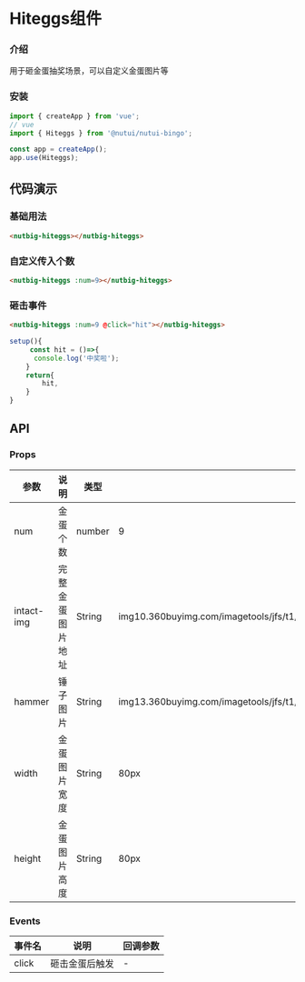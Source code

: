 # Hiteggs组件

### 介绍

用于砸金蛋抽奖场景，可以自定义金蛋图片等
### 安装

``` javascript
import { createApp } from 'vue';
// vue
import { Hiteggs } from '@nutui/nutui-bingo';

const app = createApp();
app.use(Hiteggs);

```

## 代码演示

### 基础用法


```html
<nutbig-hiteggs></nutbig-hiteggs>
```

###  自定义传入个数


```html
<nutbig-hiteggs :num=9></nutbig-hiteggs>
```

### 砸击事件

```html
<nutbig-hiteggs :num=9 @click="hit"></nutbig-hiteggs>
```
```javascript
setup(){
     const hit = ()=>{
      console.log('中奖啦');
    }
    return{
        hit,
    }
}
```
## API

### Props

| 参数         | 说明                             | 类型   | 默认值           |
|--------------|----------------------------------|--------|------------------|
| num         | 金蛋个数              | number | 9             |
| intact-img        | 完整金蛋图片地址  | String |     img10.360buyimg.com/imagetools/jfs/t1/217651/2/1901/114207/617770f2E74551438/5342f7b949e7bec3.png          |
| hammer         | 锤子图片 | String |    img13.360buyimg.com/imagetools/jfs/t1/95159/30/17834/9845/61444874E0f463263/924741cae55efb85.png           |
| width | 金蛋图片宽度    | String | 80px |
| height         | 金蛋图片高度                      | String |80px              |

### Events

| 事件名 | 说明           | 回调参数     |
|--------|----------------|--------------|
| click  | 砸击金蛋后触发 | - |

